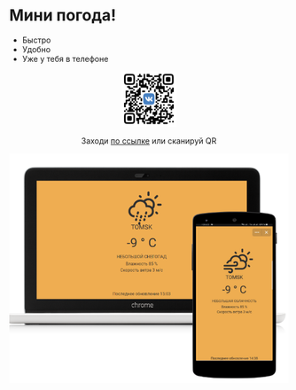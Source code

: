 

# Мини погода!

  - Быстро
  - Удобно
  - Уже у тебя в телефоне

  <div align="center">
    <img width="100" height="100" src="./froReadme/Screenshot_13.png">
    <p>Заходи <a href=https://vk.com/app7246692>по ссылке</a> или сканируй QR</p>
  </div>
  

<div align="center">
    <img  src="./froReadme/Screenshot_12.png">
  <br>
  <br>
</div>